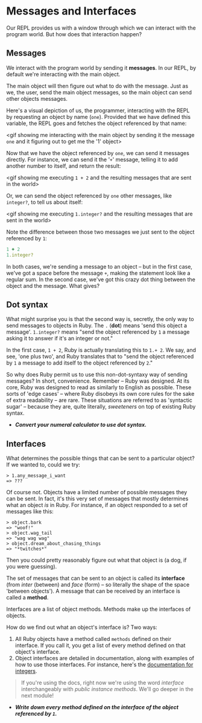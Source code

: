 # Messages and Interfaces

Our REPL provides us with a window through which we can interact with the program world. But how does that interaction happen?

## Messages

We interact with the program world by sending it **messages**. In our REPL, by default we're interacting with the main object.

<gif showing me interacting with the main object by sending it messages>

The main object will then figure out what to do with the message. Just as we, the user, send the main object messages, so the main object can send other objects messages.

Here's a visual depiction of us, the programmer, interacting with the REPL by requesting an object by name (`one`). Provided that we have defined this variable, the REPL goes and fetches the object referenced by that name:

<gif showing me interacting with the main object by sending it the message `one` and it figuring out to get me the '1' object>

Now that we have the object referenced by `one`, we can send it messages directly. For instance, we can send it the '`+`' message, telling it to add another number to itself, and return the result:

<gif showing me executing `1 + 2` and the resulting messages that are sent in the world>

Or, we can send the object referenced by `one` other messages, like `integer?`, to tell us about itself:

<gif showing me executing `1.integer?` and the resulting messages that are sent in the world>

Note the difference between those two messages we just sent to the object referenced by `1`:

```ruby
1 + 2
1.integer?
```

In both cases, we're sending a message to an object – but in the first case, we've got a space before the message `+`, making the statement look like a regular sum. In the second case, we've got this crazy dot thing between the object and the message. What gives?

## Dot syntax

What might surprise you is that the second way is, secretly, the only way to send messages to objects in Ruby. The `.` (**dot**) means 'send this object a message'. `1.integer?` means "send the object referenced by `1` a message asking it to answer if it's an integer or not."

In the first case, `1 + 2`, Ruby is actually translating this to `1.+ 2`. We say, and see, 'one plus two', and Ruby translates that to "send the object referenced by `1` a message to add itself to the object referenced by `2`."

So why does Ruby permit us to use this non-dot-syntaxy way of sending messages? In short, convenience. Remember – Ruby was designed. At its core, Ruby was designed to read as similarly to English as possible. These sorts of 'edge cases' – where Ruby disobeys its own core rules for the sake of extra readability – are rare. These situations are referred to as 'syntactic sugar' – because they are, quite literally, _sweeteners_ on top of existing Ruby syntax.

- _**Convert your numeral calculator to use dot syntax.**_

## Interfaces

What determines the possible things that can be sent to a particular object? If we wanted to, could we try:

```irb
> 1.any_message_i_want
=> ???
```

Of course not. Objects have a limited number of possible messages they can be sent. In fact, it's this very set of messages that mostly determines what an object _is_ in Ruby. For instance, if an object responded to a set of messages like this:

```irb
> object.bark
=> "woof!"
> object.wag_tail
=> "wag wag wag"
> object.dream_about_chasing_things
=> "*twitches*"
```

Then you could pretty reasonably figure out what that object is (a dog, if you were guessing).

The set of messages that can be sent to an object is called its **interface** (from _inter_ (between) and _face_ (form) – so literally the shape of the space 'between objects'). A message that can be received by an interface is called a **method**. 

Interfaces are a list of object methods. Methods make up the interfaces of objects.

<diagram of the above>

How do we find out what an object's interface is? Two ways:

1. All Ruby objects have a method called `methods` defined on their interface. If you call it, you get a list of every method defined on that object's interface.
2. Object interfaces are detailed in documentation, along with examples of how to use those interfaces. For instance, here's the [documentation for integers](https://ruby-doc.org/core-2.2.0/Integer.html).

> If you're using the docs, right now we're using the word _interface_ interchangeably with _public instance methods_. We'll go deeper in the next module!

- _**Write down every method defined on the interface of the object referenced by `1`.**_